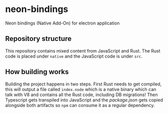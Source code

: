 # neon-bindings

Neon bindings (Native Add-On) for electron application

## Repository structure

This repository contains mixed content from JavaScript and Rust. The Rust code is placed under
`native` and the JavaScript code is under `src`.

## How building works

Building the project happens in two steps. First Rust needs to get compiled, this will output a
file called `index.node` which is a native binary which can talk with V8 and contains all the Rust
code, including DB migrations! Then Typescript gets transpiled into JavaScript and the
_package.json_ gets copied alongside both artifacts so `npm` can consume it as a regular dependency.
